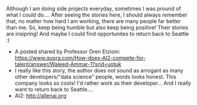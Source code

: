 Although I am doing side projects everyday, sometimes I was pround of what I could do.... After seeing the stories here,
I should always remember that, no matter how hard I am working, there are many people far better than me. 
So, keep being humble but also keep being positive!
Their stories are insipring! And maybe I could find opportunites to return back to Seattle :)


* A posted shared by Professor Oren Etzioin: https://www.quora.com/How-does-AI2-compete-for-talent/answer/Waleed-Ammar-1?srid=uotuk
 * I really like this story, the author does not sound as arrogant as many other developers/"data science" people, words looks honest. This company looks so cools! I'd rather work as their developer... And I really want to return back to Seattle.... 
 * AI2: http://allenai.org
